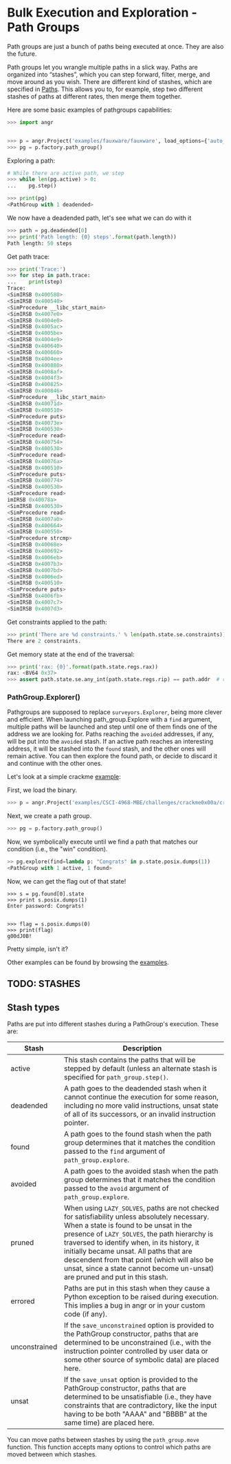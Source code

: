 Bulk Execution and Exploration - Path Groups
============================================

Path groups are just a bunch of paths being executed at once. They are also the future.

Path groups let you wrangle multiple paths in a slick way.
Paths are organized into “stashes”, which you can step forward, filter, merge,
and move around as you wish. There are different kind of stashes, which are
specified in [Paths](./paths.md#path-types). This allows you to, for example,
step two different stashes of paths at different rates, then merge them together.


Here are some basic examples of pathgroups capabilities:
```python
>>> import angr


>>> p = angr.Project('examples/fauxware/fauxware', load_options={'auto_load_libs': False})
>>> pg = p.factory.path_group()
```

Exploring a path:
```python
# While there are active path, we step
>>> while len(pg.active) > 0:
...    pg.step()

>>> print(pg)
<PathGroup with 1 deadended>
```

We now have a deadended path, let's see what we can do with it
```python
>>> path = pg.deadended[0]
>>> print('Path length: {0} steps'.format(path.length))
Path length: 50 steps
```

Get path trace:
```python
>>> print('Trace:')
>>> for step in path.trace:
...    print(step)
Trace:
<SimIRSB 0x400580>
<SimIRSB 0x400540>
<SimProcedure __libc_start_main>
<SimIRSB 0x4007e0>
<SimIRSB 0x4004e0>
<SimIRSB 0x4005ac>
<SimIRSB 0x4005be>
<SimIRSB 0x4004e9>
<SimIRSB 0x400640>
<SimIRSB 0x400660>
<SimIRSB 0x4004ee>
<SimIRSB 0x400880>
<SimIRSB 0x4008af>
<SimIRSB 0x4004f3>
<SimIRSB 0x400825>
<SimIRSB 0x400846>
<SimProcedure __libc_start_main>
<SimIRSB 0x40071d>
<SimIRSB 0x400510>
<SimProcedure puts>
<SimIRSB 0x40073e>
<SimIRSB 0x400530>
<SimProcedure read>
<SimIRSB 0x400754>
<SimIRSB 0x400530>
<SimProcedure read>
<SimIRSB 0x40076a>
<SimIRSB 0x400510>
<SimProcedure puts>
<SimIRSB 0x400774>
<SimIRSB 0x400530>
<SimProcedure read>
imIRSB 0x40078a>
<SimIRSB 0x400530>
<SimProcedure read>
<SimIRSB 0x4007a0>
<SimIRSB 0x400664>
<SimIRSB 0x400550>
<SimProcedure strcmp>
<SimIRSB 0x40068e>
<SimIRSB 0x400692>
<SimIRSB 0x4006eb>
<SimIRSB 0x4007b3>
<SimIRSB 0x4007bd>
<SimIRSB 0x4006ed>
<SimIRSB 0x400510>
<SimProcedure puts>
<SimIRSB 0x4006fb>
<SimIRSB 0x4007c7>
<SimIRSB 0x4007d3>
```

Get constraints applied to the path:
```python
>>> print('There are %d constraints.' % len(path.state.se.constraints))
There are 2 constraints.
```

Get memory state at the end of the traversal:
```python
>>> print('rax: {0}'.format(path.state.regs.rax))
rax: <BV64 0x37>
>>> assert path.state.se.any_int(path.state.regs.rip) == path.addr  # regs are BitVectors
```

### PathGroup.Explorer()
Pathgroups are supposed to replace `surveyors.Explorer`, being more clever and
efficient. When launching path_group.Explore with a `find` argument, multiple
paths will be launched and step until one of them finds one of the address we
are looking for. Paths reaching the `avoided` addresses, if any, will be put
into the `avoided` stash. If an active path reaches an interesting address, it
will be stashed into the `found` stash, and the other ones will remain active.
You can then explore the found path, or decide to discard it and continue with
the other ones.

Let's look at a simple crackme [example](./examples.md#reverseme-modern-binary-exploitation---csci-4968):

First, we load the binary.
```python
>>> p = angr.Project('examples/CSCI-4968-MBE/challenges/crackme0x00a/crackme0x00a')
```

Next, we create a path group.
```python
>>> pg = p.factory.path_group()
```

Now, we symbolically execute until we find a path that matches our condition (i.e., the "win" condition).
```python
>> pg.explore(find=lambda p: "Congrats" in p.state.posix.dumps(1))
<PathGroup with 1 active, 1 found>
```

Now, we can get the flag out of that state!
```
>>> s = pg.found[0].state
>>> print s.posix.dumps(1)
Enter password: Congrats!


>>> flag = s.posix.dumps(0)
>>> print(flag)
g00dJ0B!
```

Pretty simple, isn't it?

Other examples can be found by browsing the [examples](./examples.md).


## TODO: STASHES

## Stash types

Paths are put into different stashes during a PathGroup's execution.
These are:

| Stash | Description |
|-------|-------------|
| active     | This stash contains the paths that will be stepped by default (unless an alternate stash is specified for `path_group.step()`. |
| deadended     | A path goes to the deadended stash when it cannot continue the execution for some reason, including no more valid instructions, unsat state of all of its successors, or an invalid instruction pointer. |
| found         | A path goes to the found stash when the path group determines that it matches the condition passed to the `find` argument of `path_group.explore`. |
| avoided         | A path goes to the avoided stash when the path group determines that it matches the condition passed to the `avoid` argument of `path_group.explore`. |
| pruned        | When using `LAZY_SOLVES`, paths are not checked for satisfiability unless absolutely necessary. When a state is found to be unsat in the presence of `LAZY_SOLVES`, the path hierarchy is traversed to identify when, in its history, it initially became unsat. All paths that are descendent from that point (which will also be unsat, since a state cannot become un-unsat) are pruned and put in this stash. |
| errored       | Paths are put in this stash when they cause a Python exception to be raised during execution. This implies a bug in angr or in your custom code (if any). |
| unconstrained | If the `save_unconstrained` option is provided to the PathGroup constructor, paths that are determined to be unconstrained (i.e., with the instruction pointer controlled by user data or some other source of symbolic data) are placed here. |
| unsat | If the `save_unsat` option is provided to the PathGroup constructor, paths that are determined to be unsatisfiable (i.e., they have constraints that are contradictory, like the input having to be both "AAAA" and "BBBB" at the same time) are placed here. |

You can move paths between stashes by using the `path_group.move` function.
This function accepts many options to control which paths are moved between which stashes.
